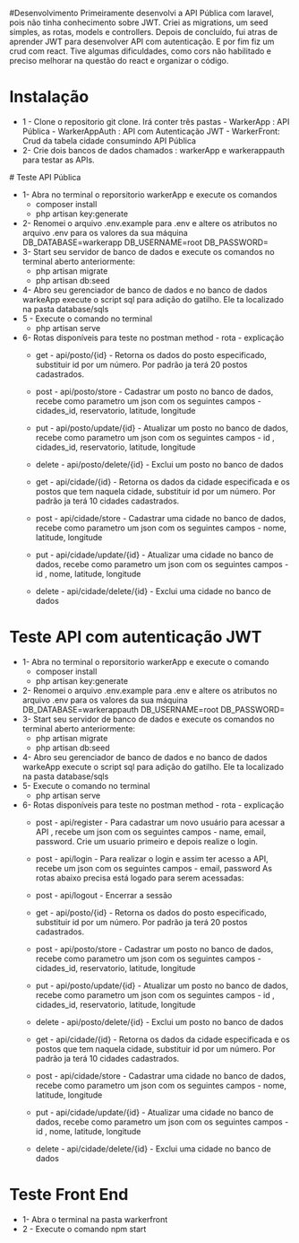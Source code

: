 #Desenvolvimento 
 Primeiramente desenvolvi a API Pública com laravel, pois não tinha conhecimento sobre JWT. Criei as migrations, um seed simples, as rotas, models e controllers.  Depois de concluído, fui atras de aprender JWT para desenvolver API com autenticação. E por fim fiz um crud com react. Tive algumas dificuldades, como cors não habilitado e preciso melhorar na questão do react e organizar o código. 
# Instalação
<ul>
<li>1 - Clone o repositorio git clone. Irá conter três pastas 
    - WarkerApp : API Pública
    - WarkerAppAuth : API com Autenticação JWT
    - WarkerFront: Crud da tabela cidade consumindo API Pública
</li>
<li>2- Crie dois bancos de dados chamados : warkerApp e warkerappauth para testar as APIs.</li>
</ul>
# Teste API Pública

* 1- Abra no terminal o reporsitorio warkerApp e execute os comandos
  - composer install
  - php artisan key:generate
* 2- Renomei o arquivo .env.example para .env e altere os atributos no arquivo .env para os valores da sua máquina   
    DB_DATABASE=warkerapp
    DB_USERNAME=root
    DB_PASSWORD=
* 3- Start seu servidor de banco de dados e execute os comandos no terminal aberto anteriormente:
    - php artisan migrate
    - php artisan db:seed
* 4- Abro seu gerenciador de banco de dados e no banco de dados warkeApp execute o script sql para adição do gatilho. Ele ta localizado na pasta database/sqls
* 5 - Execute o comando no terminal
    - php artisan serve
* 6- Rotas disponíveis para teste no postman
     method - rota - explicação 
    - get  - api/posto/{id}  - Retorna os dados do posto especificado, substituir id por um número. Por padrão ja terá 20 postos cadastrados. 

    - post - api/posto/store - Cadastrar um posto no banco de dados, recebe como parametro um json com os seguintes campos - cidades_id, reservatorio, latitude, longitude

   - put - api/posto/update/{id} - Atualizar um posto no banco de dados, recebe como parametro um json com os seguintes campos - id , cidades_id, reservatorio, latitude, longitude

    - delete - api/posto/delete/{id} - Exclui um posto no banco de dados


    - get - api/cidade/{id} - Retorna os dados da cidade especificada e os postos que tem naquela cidade, substituir id por um número. Por padrão ja terá 10 cidades cadastrados.

    - post - api/cidade/store - Cadastrar uma cidade no banco de dados, recebe como parametro um json com os seguintes campos - nome, latitude, longitude

    - put - api/cidade/update/{id} - Atualizar uma cidade no banco de dados, recebe como parametro um json com os seguintes campos - id , nome, latitude, longitude

    - delete - api/cidade/delete/{id} - Exclui uma cidade no banco de dados

# Teste API com autenticação JWT
* 1- Abra no terminal o reporsitorio warkerApp e execute o comando
  - composer install
  - php artisan key:generate
* 2- Renomei o arquivo .env.example para .env e altere os atributos no arquivo .env para os valores da sua máquina    
    DB_DATABASE=warkerappauth
    DB_USERNAME=root
    DB_PASSWORD=
* 3- Start seu servidor de banco de dados e execute os comandos no terminal aberto anteriormente:
    - php artisan migrate
    - php artisan db:seed
* 4- Abro seu gerenciador de banco de dados e no banco de dados warkeApp execute o script sql para adição do gatilho. Ele ta localizado na pasta database/sqls
* 5- Execute o comando no terminal
    - php artisan serve
* 6- Rotas disponíveis para teste no postman
    method - rota - explicação 
    - post - api/register -  Para cadastrar um novo usuário para acessar a API , recebe um json com os seguintes campos - name, email, password. Crie um usuario primeiro e depois realize o login. 
    - post - api/login - Para realizar o login e assim ter acesso a API, recebe um json com os seguintes campos - email, password
    As rotas abaixo precisa está logado para serem acessadas: 
    - post - api/logout - Encerrar a sessão 
    - get  - api/posto/{id}  - Retorna os dados do posto especificado, substituir id por um número. Por padrão ja terá 20 postos cadastrados. 

    - post - api/posto/store - Cadastrar um posto no banco de dados, recebe como parametro um json com os seguintes campos - cidades_id, reservatorio, latitude, longitude

    - put - api/posto/update/{id} - Atualizar um posto no banco de dados, recebe como parametro um json com os seguintes campos - id , cidades_id, reservatorio, latitude, longitude

    - delete - api/posto/delete/{id} - Exclui um posto no banco de dados


    - get - api/cidade/{id} - Retorna os dados da cidade especificada e os postos que tem naquela cidade, substituir id por um número. Por padrão ja terá 10 cidades cadastrados.

    - post - api/cidade/store - Cadastrar uma cidade no banco de dados, recebe como parametro um json com os seguintes campos - nome, latitude, longitude

    - put - api/cidade/update/{id} - Atualizar uma cidade no banco de dados, recebe como parametro um json com os seguintes campos - id , nome, latitude, longitude

    - delete - api/cidade/delete/{id} - Exclui uma cidade no banco de dados
# Teste Front End
* 1- Abra o terminal na pasta warkerfront
* 2 - Execute o comando npm start

